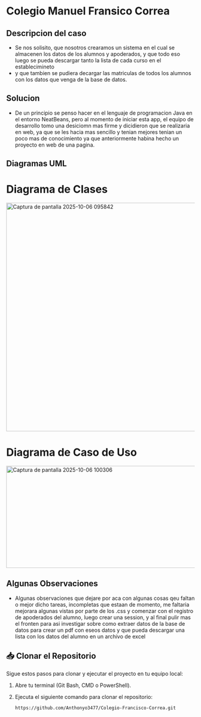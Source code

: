 # Colegio Manuel Fransico Correa

## Descripcion del caso
- Se nos solisito, que nosotros crearamos un sistema en el cual se almacenen los datos de los alumnos y apoderados, y que todo eso luego se pueda descargar tanto la lista de cada curso en el establecimineto
- y que tambien se pudiera decargar las matriculas de todos los alumnos con los datos que venga de la base de datos.

## Solucion
- De un principio se penso hacer en el lenguaje de programacion Java en el entorno NeatBeans, pero al momento de iniciar esta app, el equipo de desarrollo tomo una desiciomn mas firme y dicidieron que se 
realizaria en web, ya que se les hacia mas sencillo y tenian mejores tenian un poco mas de conocimiento ya que anteriormente habina hecho un proyecto en web de una pagina.

## Diagramas UML

# Diagrama de Clases

<img width="1685" height="609" alt="Captura de pantalla 2025-10-06 095842" src="https://github.com/user-attachments/assets/96eef3c0-4186-4e14-b8a8-1292fa82138a" />

# Diagrama de Caso de Uso

<img width="1766" height="272" alt="Captura de pantalla 2025-10-06 100306" src="https://github.com/user-attachments/assets/c420f385-2786-4969-81a9-fb3039ec1c7e" />

## Algunas Observaciones
- Algunas observaciones que dejare por aca con algunas cosas qeu faltan o mejor dicho tareas, incompletas que estaan de momento, me faltaria mejorara algunas vistas por parte de los .css y comenzar con el registro de apoderados del alumno, luego crear una session, y al final pulir mas el fronten para asi investigar sobre como extraer datos de la base de datos para crear un pdf con eseos datos y que pueda descargar una lista con los datos del alumno en un archivo de excel


## 📥 Clonar el Repositorio

Sigue estos pasos para clonar y ejecutar el proyecto en tu equipo local:

1. Abre tu terminal (Git Bash, CMD o PowerShell).
2. Ejecuta el siguiente comando para clonar el repositorio:

   ```bash
   https://github.com/Anthonyo3477/Colegio-Francisco-Correa.git
